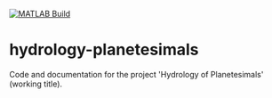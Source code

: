 [![MATLAB Build](https://github.com/BeatHubmann/hydrology-planetesimals/actions/workflows/ci.yml/badge.svg)](https://github.com/BeatHubmann/hydrology-planetesimals/actions/workflows/ci.yml)

# hydrology-planetesimals

Code and documentation for the project 'Hydrology of Planetesimals' (working title).
